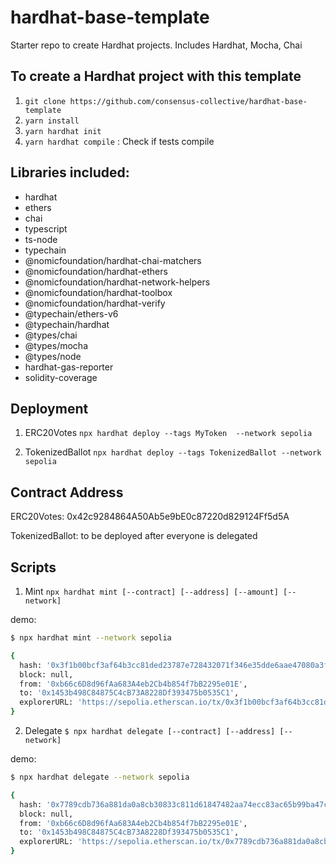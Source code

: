 # hardhat-base-template

Starter repo to create Hardhat projects. Includes Hardhat, Mocha, Chai

## To create a Hardhat project with this template

1. `git clone https://github.com/consensus-collective/hardhat-base-template`
2. `yarn install`
3. `yarn hardhat init`
4. `yarn hardhat compile` : Check if tests compile

## Libraries included:

- hardhat
- ethers
- chai
- typescript
- ts-node
- typechain
- @nomicfoundation/hardhat-chai-matchers
- @nomicfoundation/hardhat-ethers
- @nomicfoundation/hardhat-network-helpers
- @nomicfoundation/hardhat-toolbox
- @nomicfoundation/hardhat-verify
- @typechain/ethers-v6
- @typechain/hardhat
- @types/chai
- @types/mocha
- @types/node
- hardhat-gas-reporter
- solidity-coverage

## Deployment

1. ERC20Votes
   `npx hardhat deploy --tags MyToken  --network sepolia`

2. TokenizedBallot
   `npx hardhat deploy --tags TokenizedBallot --network sepolia`

## Contract Address

ERC20Votes: 0x42c9284864A50Ab5e9bE0c87220d829124Ff5d5A

TokenizedBallot: to be deployed after everyone is delegated

## Scripts

1. Mint
   `npx hardhat mint [--contract] [--address] [--amount] [--network]`

demo:

```bash
$ npx hardhat mint --network sepolia

{
  hash: '0x3f1b00bcf3af64b3cc81ded23787e728432071f346e35dde6aae47080a3fbcc0',
  block: null,
  from: '0xb66c6D8d96fAa683A4eb2Cb4b854f7bB2295e01E',
  to: '0x1453b498C84875C4cB73A8228Df393475b0535C1',
  explorerURL: 'https://sepolia.etherscan.io/tx/0x3f1b00bcf3af64b3cc81ded23787e728432071f346e35dde6aae47080a3fbcc0'
}
```

2. Delegate
   `$ npx hardhat delegate [--contract] [--address] [--network]`

demo:

```bash
$ npx hardhat delegate --network sepolia

{
  hash: '0x7789cdb736a881da0a8cb30833c811d61847482aa74ecc83ac65b99ba47cbc7e',
  block: null,
  from: '0xb66c6D8d96fAa683A4eb2Cb4b854f7bB2295e01E',
  to: '0x1453b498C84875C4cB73A8228Df393475b0535C1',
  explorerURL: 'https://sepolia.etherscan.io/tx/0x7789cdb736a881da0a8cb30833c811d61847482aa74ecc83ac65b99ba47cbc7e'
}
```
